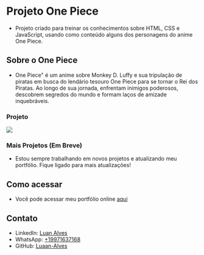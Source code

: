 # Projeto One Piece

- Projeto criado para treinar os conhecimentos sobre HTML, CSS e JavaScript, usando como conteúdo alguns dos personagens do anime One Piece.

## Sobre o One Piece
- One Piece" é um anime sobre Monkey D. Luffy e sua tripulação de piratas em busca do lendário tesouro One Piece para se tornar o Rei dos Piratas. Ao longo de sua jornada, enfrentam inimigos poderosos, descobrem segredos do mundo e formam laços de amizade inquebráveis.

### Projeto
![](./src/imagens/animação-one-piece.gif)

### Mais Projetos (Em Breve)
- Estou sempre trabalhando em novos projetos e atualizando meu portfólio. Fique ligado para mais atualizações!

## Como acessar
- Você pode acessar meu portfólio online [aqui](https://luaan-alves.github.io/projeto-perfil-apresentacao/)

## Contato
- LinkedIn: [Luan Alves](https://www.linkedin.com/in/luanalvesdevfb/)
- WhatsApp: [+19971637168](https://wa.me/19971637168)
- GitHub: [Luaan-Alves](https://github.com/Luaan-Alves)
